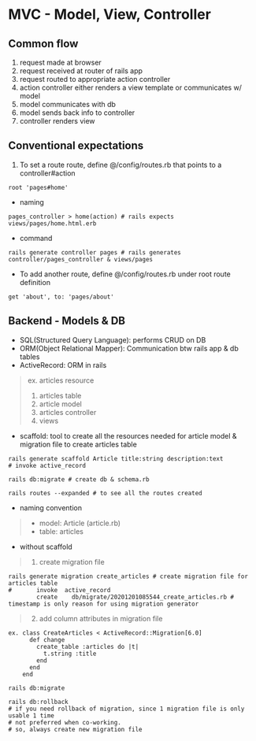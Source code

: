 # MVC - Model, View, Controller

## Common flow
1. request made at browser
2. request received at router of rails app
3. request routed to appropriate action controller
4. action controller either renders a view template or communicates w/ model
5. model communicates with db
6. model sends back info to controller
7. controller renders view

## Conventional expectations
1. To set a route route, define @/config/routes.rb that points to a controller#action 
```
root 'pages#home'
```
- naming
```
pages_controller > home(action) # rails expects views/pages/home.html.erb
```
- command
```
rails generate controller pages # rails generates controller/pages_controller & views/pages
```
- To add another route, define @/config/routes.rb under root route definition
```
get 'about', to: 'pages/about'
```

## Backend - Models & DB
- SQL(Structured Query Language): performs CRUD on DB
- ORM(Object Relational Mapper): Communication btw rails app & db tables 
- ActiveRecord: ORM in rails
> ex. articles resource
> 1. articles table
> 2. article model
> 3. articles controller
> 4. views

- scaffold: tool to create all the resources needed for article model & migration file to create articles table
```
rails generate scaffold Article title:string description:text
# invoke active_record

rails db:migrate # create db & schema.rb 

rails routes --expanded # to see all the routes created
```

- naming convention
> - model: Article (article.rb)
> - table: articles 

- without scaffold
> 1. create migration file
```
rails generate migration create_articles # create migration file for articles table
#       invoke  active_record
        create    db/migrate/20201201085544_create_articles.rb # timestamp is only reason for using migration generator
```

> 2. add column attributes in migration file
```
ex. class CreateArticles < ActiveRecord::Migration[6.0]
      def change
        create_table :articles do |t|
          t.string :title
        end
      end
    end
```
```
rails db:migrate

rails db:rollback 
# if you need rollback of migration, since 1 migration file is only usable 1 time 
# not preferred when co-working. 
# so, always create new migration file
```

